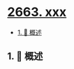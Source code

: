 # [2663. xxx](https://github.com/Tdahuyou/TNotes.leetcode/tree/main/notes/2663.%20xxx)

<!-- region:toc -->

- [1. 📝 概述](#1--概述)

<!-- endregion:toc -->

## 1. 📝 概述
